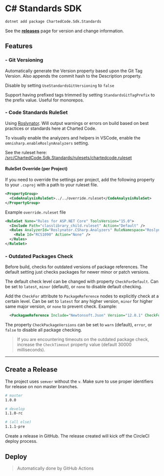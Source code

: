 # C# Standards SDK

```bash
dotnet add package ChartedCode.Sdk.Standards
```

See the **[releases](https://github.com/TheChartedCode/csharp-sdk-standards/releases)** page for version and change information.

## Features

### **- Git Versioning**

Automatically generate the Version property based upon the Git Tag Version.  Also appends the commit hash to the Description property.

Disable by setting `UseStandardsGitVersioning` to `false`

Support having prefixed tags trimmed by setting `StandardsGitTagPrefix` to the prefix value. Useful for monorepos.

### **- Code Standards RuleSet**

Using [Roslynator](https://github.com/JosefPihrt/Roslynator).  Will output warnings or errors on build based on best practices or standards here at Charted Code.

To visually enable the analyzers and helpers in VSCode, enable the `omnisharp.enableRoslynAnalyzers` setting.

See the ruleset here: [/src/ChartedCode.Sdk.Standards/rulesets/chartedcode.ruleset](./src/ChartedCode.Sdk.Standards/rulesets/chartedcode.ruleset)

#### RuleSet Override (per Project)

If you need to override the settings per project, add the following
property to your `.csproj` with a path to your ruleset file.

```xml
<PropertyGroup>
  <CodeAnalysisRuleSet>../../override.ruleset</CodeAnalysisRuleSet>
</PropertyGroup>
```

Example `override.ruleset` file
```xml
<RuleSet Name="Rules for ASP.NET Core" ToolsVersion="15.0">
  <Include Path="classlibrary_child.ruleset" Action="Default" />
  <Rules AnalyzerId="Roslynator.CSharp.Analyzers" RuleNamespace="Roslynator.CSharp.Analyzers">
    <Rule Id="RCS1090" Action="None" />
  </Rules>
</RuleSet>
```

### **- Outdated Packages Check**

Before build, checks for outdated versions of package references.  The default setting just checks packages for newer minor or patch versions.

The default check level can be changed with property `CheckForDefault`.  Can be set to `latest`, `minor` (default), or `none` to disable default checking.

Add the `CheckFor` attribute to `PackageReference` nodes to explicitly check at a certain level.  Can be set to `latest` for any higher version, `minor` for higher same major version, or `none` to prevent check.  Example:

```xml
  <PackagaeReference Include="Newtonsoft.Json" Version="12.0.1" CheckFor="latest" />
```

The property `CheckPackageVersions` can be set to `warn` (default), `error`, or `false` to disable all package checking.

> If you are encountering timeouts on the outdated package check, increase the `CheckTimeout` property value (default 30000 milliseconds).

----

## Create a Release

The project uses `semver` without the `v`.  Make sure to use proper identifiers for release on non master branches.

```bash
# master
1.0.0

# develop
1.1.0-rc

# (all else)
1.1.1-pre
```

Create a release in GitHub.  The release created will kick off the CircleCI deploy process.

## Deploy

> Automatically done by GitHub Actions
